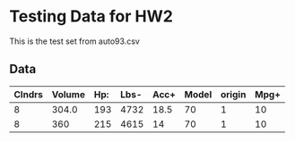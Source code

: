 
# Testing Data for HW2

This is the test set from auto93.csv



## Data
| Clndrs | Volume     | Hp:  | Lbs-  | Acc+  | Model | origin | Mpg+ |
| :------| :----------| :----| :-----| :-----| :-----| :------| :----|
|8 |304.0 |193 |4732 |18.5 |70 |1 |10
|8 |360 |215 |4615 |14 |70 |1 |10
